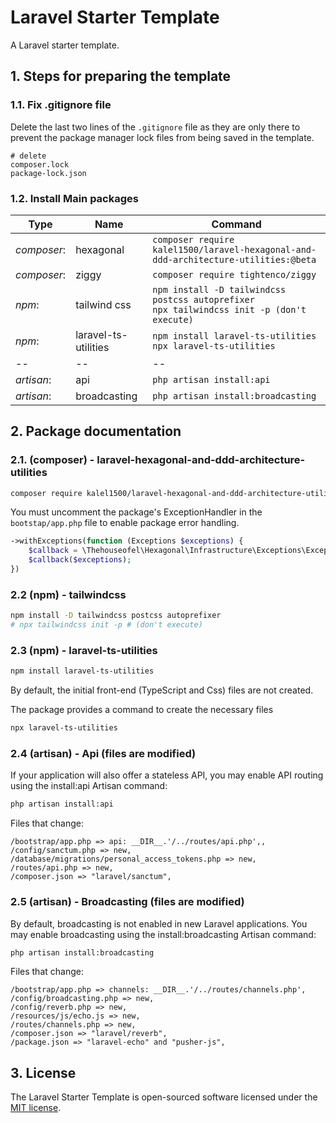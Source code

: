 # Laravel Starter Template

A Laravel starter template.

## 1. Steps for preparing the template

### 1.1. Fix .gitignore file

Delete the last two lines of the `.gitignore` file as they are only there to prevent the package manager lock files from being saved in the template.
```gitignore
# delete
composer.lock
package-lock.json
```

### 1.2. Install Main packages

| Type        | Name                 | Command                                                                                         |
|-------------|----------------------|-------------------------------------------------------------------------------------------------|
| *composer*: | hexagonal            | `composer require kalel1500/laravel-hexagonal-and-ddd-architecture-utilities:@beta`             |
| *composer*: | ziggy                | `composer require tightenco/ziggy`                                                              |
| *npm*:      | tailwind css         | `npm install -D tailwindcss postcss autoprefixer`<br/>`npx tailwindcss init -p (don't execute)` |
| *npm*:      | laravel-ts-utilities | `npm install laravel-ts-utilities`<br/>`npx laravel-ts-utilities`                               |
| --          | --                   | --                                                                                              |
| *artisan*:  | api                  | `php artisan install:api`                                                                       |
| *artisan*:  | broadcasting         | `php artisan install:broadcasting`                                                              |

## 2. Package documentation

### 2.1. (composer) - laravel-hexagonal-and-ddd-architecture-utilities

```bash
composer require kalel1500/laravel-hexagonal-and-ddd-architecture-utilities:@beta
```

You must uncomment the package's ExceptionHandler in the `bootstap/app.php` file to enable package error handling.
```php
->withExceptions(function (Exceptions $exceptions) {
    $callback = \Thehouseofel\Hexagonal\Infrastructure\Exceptions\ExceptionHandler::getUsingCallback();
    $callback($exceptions);
})
```

### 2.2 (npm) - tailwindcss

```bash
npm install -D tailwindcss postcss autoprefixer
# npx tailwindcss init -p # (don't execute)
```

### 2.3 (npm) - laravel-ts-utilities

```bash
npm install laravel-ts-utilities
```

By default, the initial front-end (TypeScript and Css) files are not created.

The package provides a command to create the necessary files

```bash
npx laravel-ts-utilities
```

### 2.4 (artisan) - Api (files are modified)

If your application will also offer a stateless API, you may enable API routing using the install:api Artisan command:
```bash
php artisan install:api
```

Files that change:
```
/bootstrap/app.php => api: __DIR__.'/../routes/api.php',,
/config/sanctum.php => new,
/database/migrations/personal_access_tokens.php => new,
/routes/api.php => new,
/composer.json => "laravel/sanctum",
```

### 2.5 (artisan) - Broadcasting (files are modified)

By default, broadcasting is not enabled in new Laravel applications. You may enable broadcasting using the install:broadcasting Artisan command:
```bash
php artisan install:broadcasting
```

Files that change:
```
/bootstrap/app.php => channels: __DIR__.'/../routes/channels.php',
/config/broadcasting.php => new,
/config/reverb.php => new,
/resources/js/echo.js => new,
/routes/channels.php => new,
/composer.json => "laravel/reverb",
/package.json => "laravel-echo" and "pusher-js",
```

## 3. License

The Laravel Starter Template is open-sourced software licensed under the [MIT license](https://opensource.org/licenses/MIT).
